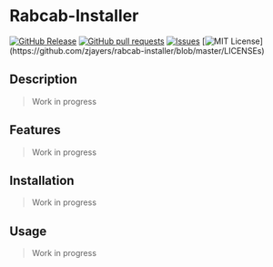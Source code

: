 # Rabcab-Installer
[![GitHub Release](https://img.shields.io/github/release/zjayers/rabcab-installer.svg?style=flat)]()
[![GitHub pull requests](https://img.shields.io/github/issues-pr/zjayers/rabcab-installer.svg?style=flat)]()
[![Issues](https://img.shields.io/github/issues-raw/zjayers/rabcab-installer.svg?maxAge=25000)](https://github.com/zjayers/rabcab-installer/issues)
[![MIT License](https://img.shields.io/apm/l/atomic-ui.svg?)](https://github.com/zjayers/rabcab-installer/blob/master/LICENSEs)

## Description

> Work in progress

## Features

> Work in progress

## Installation

> Work in progress

## Usage

> Work in progress